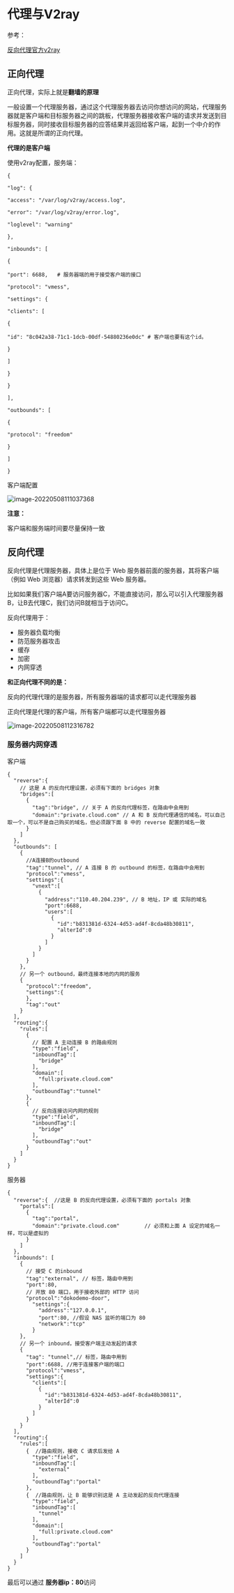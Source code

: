 # 代理与V2ray

参考：

[反向代理官方v2ray]( https://toutyrater.github.io/app/reverse.html)

## 正向代理

正向代理，实际上就是**翻墙的原理**

一般设置一个代理服务器，通过这个代理服务器去访问你想访问的网站，代理服务器就是客户端和目标服务器之间的跳板，代理服务器接收客户端的请求并发送到目标服务器，同时接收目标服务器的应答结果并返回给客户端，起到一个中介的作用。这就是所谓的正向代理。

**代理的是客户端**

使用v2ray配置，服务端：

```
{

"log": {

"access": "/var/log/v2ray/access.log",

"error": "/var/log/v2ray/error.log",

"loglevel": "warning"

},

"inbounds": [

{

"port": 6688,   # 服务器端的用于接受客户端的接口

"protocol": "vmess",

"settings": {

"clients": [

{

"id": "8c042a38-71c1-1dcb-00df-54880236e0dc" # 客户端也要有这个id。

}

]

}

}

],

"outbounds": [

{

"protocol": "freedom"

}

]

}
```

客户端配置

![image-20220508111037368](https://raw.githubusercontent.com/2892211452/MDimg/master/156b620b62a49031648046df7edb79c8/0c2f43eb4956ada1f07e22e4d848938a.png)



**注意：**

客户端和服务端时间要尽量保持一致







## 反向代理

反向代理是代理服务器，具体上是位于 Web 服务器前面的服务器，其将客户端（例如 Web 浏览器）请求转发到这些 Web 服务器。

比如如果我们客户端A要访问服务器C，不能直接访问，那么可以引入代理服务器B，让B去代理C，我们访问B就相当于访问C。

反向代理用于：

- 服务器负载均衡
- 防范服务器攻击
- 缓存
- 加密
- 内网穿透





**和正向代理不同的是：**

反向的代理代理的是服务器，所有服务器端的请求都可以走代理服务器

正向代理是代理的客户端，所有客户端都可以走代理服务器

![image-20220508112316782](https://raw.githubusercontent.com/2892211452/MDimg/master/156b620b62a49031648046df7edb79c8/4a451eb2a11a2a5e492df6b85db06d19.png)



### 服务器内网穿透

客户端

```
{  
  "reverse":{ 
    // 这是 A 的反向代理设置，必须有下面的 bridges 对象
    "bridges":[  
      {  
        "tag":"bridge", // 关于 A 的反向代理标签，在路由中会用到
        "domain":"private.cloud.com" // A 和 B 反向代理通信的域名，可以自己取一个，可以不是自己购买的域名，但必须跟下面 B 中的 reverse 配置的域名一致
      }
    ]
  },
  "outbounds": [
    {  
      //A连接B的outbound  
      "tag":"tunnel", // A 连接 B 的 outbound 的标签，在路由中会用到
      "protocol":"vmess",
      "settings":{  
        "vnext":[  
          {  
            "address":"110.40.204.239", // B 地址，IP 或 实际的域名
            "port":6688,
            "users":[  
              {  
                "id":"b831381d-6324-4d53-ad4f-8cda48b30811",
                "alterId":0
              }
            ]
          }
        ]
      }
    },
    // 另一个 outbound，最终连接本地的内网的服务 
    {  
      "protocol":"freedom",
      "settings":{  
      },
      "tag":"out"
    }    
  ],
  "routing":{   
    "rules":[  
      {  
        // 配置 A 主动连接 B 的路由规则
        "type":"field",
        "inboundTag":[  
          "bridge"
        ],
        "domain":[  
          "full:private.cloud.com"
        ],
        "outboundTag":"tunnel"
      },
      {  
        // 反向连接访问内网的规则
        "type":"field",
        "inboundTag":[  
          "bridge"
        ],
        "outboundTag":"out"
      }
    ]
  }
}
```

服务器

```
{  
  "reverse":{  //这是 B 的反向代理设置，必须有下面的 portals 对象
    "portals":[  
      {  
        "tag":"portal",
        "domain":"private.cloud.com"        // 必须和上面 A 设定的域名一样，可以是虚拟的
      }
    ]
  },
  "inbounds": [
    {  
      // 接受 C 的inbound
      "tag":"external", // 标签，路由中用到
      "port":80,
      // 开放 80 端口，用于接收外部的 HTTP 访问 
      "protocol":"dokodemo-door",
        "settings":{  
          "address":"127.0.0.1",
          "port":80, //假设 NAS 监听的端口为 80
          "network":"tcp"
        }
    },
    // 另一个 inbound，接受客户端主动发起的请求  
    {  
      "tag": "tunnel",// 标签，路由中用到
      "port":6688, //用于连接客户端的端口
      "protocol":"vmess",
      "settings":{  
        "clients":[  
          {  
            "id":"b831381d-6324-4d53-ad4f-8cda48b30811",
            "alterId":0
          }
        ]
      }
    }
  ],
  "routing":{  
    "rules":[  
      {  //路由规则，接收 C 请求后发给 A
        "type":"field",
        "inboundTag":[  
          "external"
        ],
        "outboundTag":"portal"
      },
      {  //路由规则，让 B 能够识别这是 A 主动发起的反向代理连接
        "type":"field",
        "inboundTag":[  
          "tunnel"
        ],
        "domain":[  
          "full:private.cloud.com"
        ],
        "outboundTag":"portal"
      }
    ]
  }
}
```



最后可以通过 **服务器ip：80**访问




